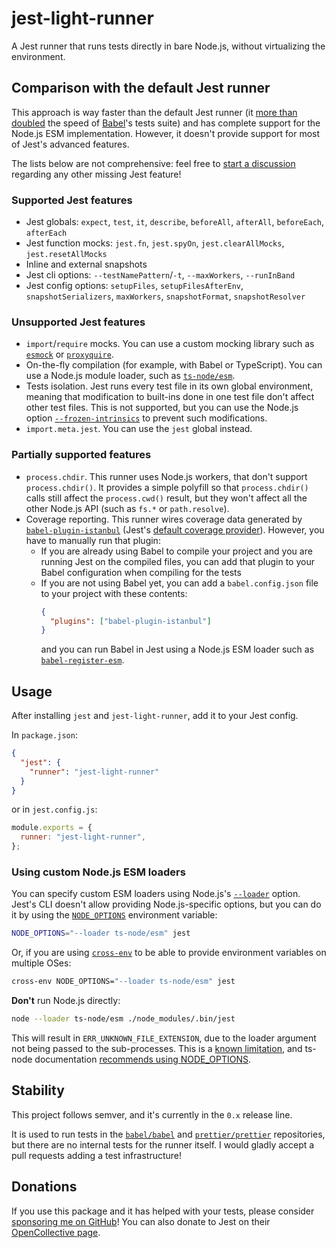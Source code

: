 # jest-light-runner

A Jest runner that runs tests directly in bare Node.js, without virtualizing the environment.

## Comparison with the default Jest runner

This approach is way faster than the default Jest runner (it [more than doubled](https://github.com/babel/babel/pull/13966#pullrequestreview-819765720) the speed of [Babel](https://github.com/babel/babel)'s tests suite) and has complete support for the Node.js ESM implementation. However, it doesn't provide support for most of Jest's advanced features.

The lists below are not comprehensive: feel free to [start a discussion](https://github.com/nicolo-ribaudo/jest-light-runner/discussions/new) regarding any other missing Jest feature!

### Supported Jest features

- Jest globals: `expect`, `test`, `it`, `describe`, `beforeAll`, `afterAll`, `beforeEach`, `afterEach`
- Jest function mocks: `jest.fn`, `jest.spyOn`, `jest.clearAllMocks`, `jest.resetAllMocks`
- Inline and external snapshots
- Jest cli options: `--testNamePattern`/`-t`, `--maxWorkers`, `--runInBand`
- Jest config options: `setupFiles`, `setupFilesAfterEnv`, `snapshotSerializers`, `maxWorkers`, `snapshotFormat`, `snapshotResolver`

### Unsupported Jest features

- `import`/`require` mocks. You can use a custom mocking library such as [`esmock`](https://github.com/iambumblehead/esmock) or [`proxyquire`](https://github.com/thlorenz/proxyquire).
- On-the-fly compilation (for example, with Babel or TypeScript). You can use a Node.js module loader, such as [`ts-node/esm`](https://github.com/TypeStrong/ts-node).
- Tests isolation. Jest runs every test file in its own global environment, meaning that modification to built-ins done in one test file don't affect other test files. This is not supported, but you can use the Node.js option [`--frozen-intrinsics`](https://nodejs.org/api/cli.html#--frozen-intrinsics) to prevent such modifications.
- `import.meta.jest`. You can use the `jest` global instead.

### Partially supported features

- `process.chdir`. This runner uses Node.js workers, that don't support `process.chdir()`. It provides a simple polyfill so that `process.chdir()` calls still affect the `process.cwd()` result, but they won't affect all the other Node.js API (such as `fs.*` or `path.resolve`).
- Coverage reporting. This runner wires coverage data generated by [`babel-plugin-istanbul`](https://github.com/istanbuljs/babel-plugin-istanbul) (Jest's [default coverage provider](https://jestjs.io/docs/configuration#coverageprovider-string)). However, you have to manually run that plugin:
  - If you are already using Babel to compile your project and you are running Jest on the compiled files, you can add that plugin to your Babel configuration when compiling for the tests
  - If you are not using Babel yet, you can add a `babel.config.json` file to your project with these contents:
    ```json
    {
      "plugins": ["babel-plugin-istanbul"]
    }
    ```
    and you can run Babel in Jest using a Node.js ESM loader such as [`babel-register-esm`](https://github.com/giltayar/babel-register-esm).

## Usage

After installing `jest` and `jest-light-runner`, add it to your Jest config.

In `package.json`:

```json
{
  "jest": {
    "runner": "jest-light-runner"
  }
}
```

or in `jest.config.js`:

```js
module.exports = {
  runner: "jest-light-runner",
};
```

### Using custom Node.js ESM loaders

You can specify custom ESM loaders using Node.js's [`--loader`](https://nodejs.org/api/cli.html#--loadermodule) option. Jest's CLI doesn't allow providing Node.js-specific options, but you can do it by using the [`NODE_OPTIONS`](https://nodejs.org/docs/latest-v17.x/api/cli.html#node_optionsoptions) environment variable:

```bash
NODE_OPTIONS="--loader ts-node/esm" jest
```

Or, if you are using [`cross-env`](https://www.npmjs.com/package/cross-env) to be able to provide environment variables on multiple OSes:

```bash
cross-env NODE_OPTIONS="--loader ts-node/esm" jest
```

**Don't** run Node.js directly:

```bash
node --loader ts-node/esm ./node_modules/.bin/jest
```

This will result in `ERR_UNKNOWN_FILE_EXTENSION`, due to the loader argument not being passed to the sub-processes. This is a [known limitation](https://github.com/TypeStrong/ts-node/issues/1062#issuecomment-1143518446), and ts-node documentation [recommends using NODE_OPTIONS](https://typestrong.org/ts-node/docs/usage/#node-flags-and-other-tools).

## Stability

This project follows semver, and it's currently in the `0.x` release line.

It is used to run tests in the [`babel/babel`](https://github.com/babel/babel/) and [`prettier/prettier`](https://github.com/prettier/prettier/) repositories, but there are no internal tests for the runner itself. I would gladly accept a pull requests adding a test infrastructure!

## Donations

If you use this package and it has helped with your tests, please consider [sponsoring me on GitHub](https://github.com/sponsors/nicolo-ribaudo)! You can also donate to Jest on their [OpenCollective page](https://opencollective.com/jest).
